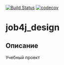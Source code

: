 [![Build Status](https://travis-ci.org/Foneom/job4j_design.svg?branch=master)](https://travis-ci.org/Foneom/job4j_design)
[![codecov](https://codecov.io/gh/Foneom/job4j_design/branch/master/graph/badge.svg)](https://codecov.io/gh/Foneom/job4j_design)
# job4j_design
## Описание
Учебный проект
